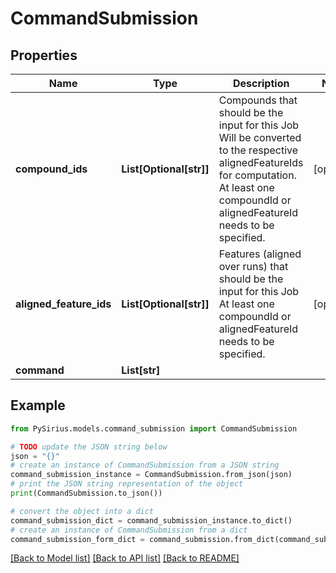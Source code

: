 # CommandSubmission


## Properties

Name | Type | Description | Notes
------------ | ------------- | ------------- | -------------
**compound_ids** | **List[Optional[str]]** | Compounds that should be the input for this Job  Will be converted to the respective alignedFeatureIds for computation.   At least one compoundId or alignedFeatureId needs to be specified. | [optional] 
**aligned_feature_ids** | **List[Optional[str]]** | Features (aligned over runs) that should be the input for this Job   At least one compoundId or alignedFeatureId needs to be specified. | [optional] 
**command** | **List[str]** |  | 

## Example

```python
from PySirius.models.command_submission import CommandSubmission

# TODO update the JSON string below
json = "{}"
# create an instance of CommandSubmission from a JSON string
command_submission_instance = CommandSubmission.from_json(json)
# print the JSON string representation of the object
print(CommandSubmission.to_json())

# convert the object into a dict
command_submission_dict = command_submission_instance.to_dict()
# create an instance of CommandSubmission from a dict
command_submission_form_dict = command_submission.from_dict(command_submission_dict)
```
[[Back to Model list]](../README.md#documentation-for-models) [[Back to API list]](../README.md#documentation-for-api-endpoints) [[Back to README]](../README.md)


